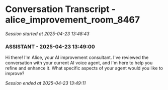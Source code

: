 # Conversation Transcript - alice_improvement_room_8467

*Session started at 2025-04-23 13:48:43*

### ASSISTANT - 2025-04-23 13:49:00

Hi there! I'm Alice, your AI improvement consultant. I've reviewed the conversation with your current AI voice agent, and I'm here to help you refine and enhance it. What specific aspects of your agent would you like to improve?

*Session ended at 2025-04-23 13:49:11*
